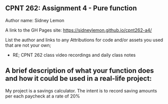 ## CPNT 262: Assignment 4 - Pure function

Author name: Sidney Lemon

A link to the GH Pages site: https://sidneylemon.github.io/cpnt262-a4/

List the author and links to any Attributions for code and/or assets you used that are not your own;

- RE; CPNT 262 class video recordings and daily class notes

## A brief description of what your function does and how it could be used in a real-life project:

My project is a savings calculator. The intent is to record saving amounts per each paycheck at a rate of 20%

